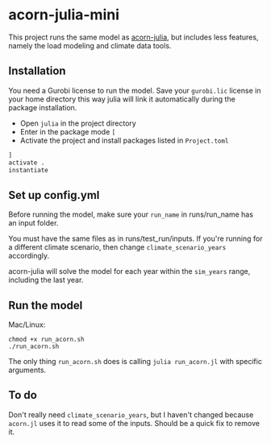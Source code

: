 # acorn-julia-mini

This project runs the same model as [acorn-julia](https://github.com/srikrishnan-lab/acorn-julia), but includes less features, namely the load modeling and climate data tools.

## Installation

You need a Gurobi license to run the model. Save your `gurobi.lic` license in your home directory this way julia will link it automatically during the package installation.

- Open `julia` in the project directory
- Enter in the package mode `[` 
- Activate the project and install packages listed in `Project.toml`
```julia
]
activate .
instantiate
```

## Set up config.yml

Before running the model, make sure your `run_name` in runs/run_name has an input folder.

You must have the same files as in runs/test_run/inputs. If you're running for a different climate scenario, then change `climate_scenario_years` accordingly.

acorn-julia will solve the model for each year within the `sim_years` range, including the last year. 

## Run the model

Mac/Linux:
```
chmod +x run_acorn.sh
./run_acorn.sh 
```
The only thing `run_acorn.sh` does is calling `julia run_acorn.jl` with specific arguments.

## To do

Don't really need `climate_scenario_years`, but I haven't changed because `acorn.jl` uses it to read some of the inputs. Should be a quick fix to remove it.